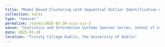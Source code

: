 ```yaml
---
title: "Model-Based Clustering with Sequential Outlier Identification using the Distribution of Mahalanobis Distances"
collection: talks
type: "Seminar"
permalink: /talks/2025-03-20-scss-sis-3
venue: "Statistics and Information Systems Seminar Series, School of Computer Science and Statistics"
date: 2025-03-20
location: "Trinity College Dublin, the University of Dublin"
---
```


